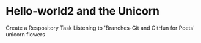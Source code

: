 # Hello-world2 and the Unicorn
Create a Respository Task 
Listening to 'Branches-Git and GitHun for Poets'
unicorn
flowers 
